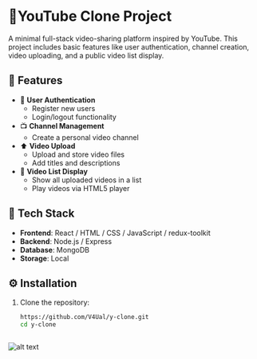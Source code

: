 # 🎥YouTube Clone Project

A minimal full-stack video-sharing platform inspired by YouTube. This project includes basic features like user authentication, channel creation, video uploading, and a public video list display.

## 🚀 Features

- 🔐 **User Authentication**
  - Register new users
  - Login/logout functionality
- 📺 **Channel Management**
  - Create a personal video channel
- ⬆️ **Video Upload**
  - Upload and store video files
  - Add titles and descriptions
- 📃 **Video List Display**
  - Show all uploaded videos in a list
  - Play videos via HTML5 player

## 📂 Tech Stack

- **Frontend**: React / HTML / CSS / JavaScript / redux-toolkit
- **Backend**: Node.js / Express
- **Database**: MongoDB 
- **Storage**: Local 

## ⚙️ Installation

1. Clone the repository:
   ```bash
   https://github.com/V4Ual/y-clone.git
   cd y-clone



![alt text](image.png)
